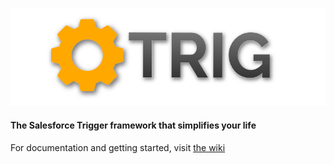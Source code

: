 ![Trig Logo](https://github.com/dtwiers/Trig/raw/master/Trig.png "Trig")

#### The Salesforce Trigger framework that simplifies your life

For documentation and getting started, visit [the wiki](https://github.com/dtwiers/Trig/wiki)